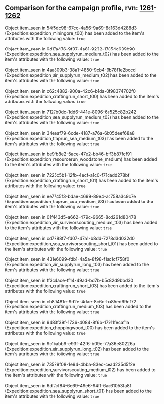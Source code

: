 ## Comparison for the campaign profile, rvn: [1261](https://github.com/PRO100KatYT/FortniteProfileRevisions/tree/main/profiles/campaign/1261%20campaign.json)-[1262](https://github.com/PRO100KatYT/FortniteProfileRevisions/tree/main/profiles/campaign/1262%20campaign.json)

Object item_seen in 54f5dc98-67cc-4a56-9a69-8d163d4288d3 (Expedition:expedition_miningore_t00) has been added to the item's attributes with the following value: `true`
<br><br>
Object item_seen in 9d17a476-9f37-4a61-9232-17054c639b90 (Expedition:expedition_sea_supplyrun_medium_t02) has been added to the item's attributes with the following value: `true`
<br><br>
Object item_seen in 4aa809b3-38a1-4850-9cb4-9b78f1e2bccd (Expedition:expedition_air_supplyrun_medium_t02) has been added to the item's attributes with the following value: `true`
<br><br>
Object item_seen in c62c4882-900a-42c6-b1da-0f98374702f0 (Expedition:expedition_craftingrun_short_t00) has been added to the item's attributes with the following value: `true`
<br><br>
Object item_seen in 7127b0dc-1dd6-441e-8096-6e525c82b242 (Expedition:expedition_sea_supplyrun_medium_t02) has been added to the item's attributes with the following value: `true`
<br><br>
Object item_seen in 34eeaf79-6cde-4187-a76a-6b05deef68a8 (Expedition:expedition_traprun_sea_medium_t03) has been added to the item's attributes with the following value: `true`
<br><br>
Object item_seen in be9fb8e2-5ace-47e2-bb46-bff3b87fcf91 (Expedition:expedition_resourcerun_woodstone_medium) has been added to the item's attributes with the following value: `true`
<br><br>
Object item_seen in 7225c5b1-12fb-4ecf-a1c0-f71dadd278bf (Expedition:expedition_craftingrun_short_t01) has been added to the item's attributes with the following value: `true`
<br><br>
Object item_seen in ee7745f3-bdae-4699-89e4-ac758a3c9c7e (Expedition:expedition_traprun_sea_medium_t03) has been added to the item's attributes with the following value: `true`
<br><br>
Object item_seen in 01f443d5-a662-479c-9665-8cd261d80478 (Expedition:expedition_air_survivorscouting_medium_t03) has been added to the item's attributes with the following value: `true`
<br><br>
Object item_seen in cd7288f7-fd07-47a1-b8dd-7278d3d032d0 (Expedition:expedition_sea_survivorscouting_short_t01) has been added to the item's attributes with the following value: `true`
<br><br>
Object item_seen in 431e6099-fdb1-4a5a-8f98-f1ac1cf758f0 (Expedition:expedition_air_supplyrun_long_t03) has been added to the item's attributes with the following value: `true`
<br><br>
Object item_seen in ff3c4ace-ff14-49ad-bd7b-b5c82d9bbd30 (Expedition:expedition_craftingrun_short_t03) has been added to the item's attributes with the following value: `true`
<br><br>
Object item_seen in cb80481e-9d2e-4dae-8c6c-ba85ed69cf72 (Expedition:expedition_craftingrun_medium_t03) has been added to the item's attributes with the following value: `true`
<br><br>
Object item_seen in 9483f39f-1736-4084-8f6b-17911fecaf1a (Expedition:expedition_choppingwood_t00) has been added to the item's attributes with the following value: `true`
<br><br>
Object item_seen in 9c1babb9-e93f-42f6-b09e-77a36e80226a (Expedition:expedition_air_supplyrun_long_t02) has been added to the item's attributes with the following value: `true`
<br><br>
Object item_seen in 73529f08-1e94-4bba-83ec-cead235d5f2e (Expedition:expedition_survivorscouting_medium_t02) has been added to the item's attributes with the following value: `true`
<br><br>
Object item_seen in 6df7cf84-6e69-49e6-94ff-6ac61053fa8f (Expedition:expedition_sea_supplyrun_short_t01) has been added to the item's attributes with the following value: `true`
<br><br>
